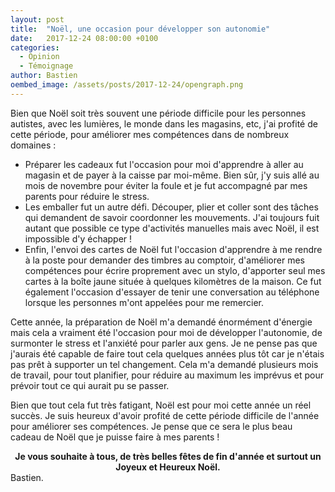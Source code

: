 ```yaml
---
layout: post
title:  "Noël, une occasion pour développer son autonomie"
date:   2017-12-24 08:00:00 +0100
categories:
  - Opinion
  - Témoignage
author: Bastien
oembed_image: /assets/posts/2017-12-24/opengraph.png
---
```


Bien que Noël soit très souvent une période difficile pour les personnes autistes, avec les lumières, le monde dans les magasins, etc, j'ai profité
de cette période, pour améliorer mes compétences dans de nombreux domaines&nbsp;:

 - Préparer les cadeaux fut l'occasion pour moi d'apprendre à aller au magasin et de payer à la caisse par moi-même. Bien sûr, j'y suis allé au mois de novembre pour 
éviter la foule et je fut accompagné par mes parents pour réduire le stress.
 - Les emballer fut un autre défi. Découper, plier et coller sont des tâches qui demandent de savoir coordonner les mouvements. J'ai toujours fuit autant que possible ce type 
d'activités manuelles mais avec Noël, il est impossible d'y échapper&nbsp;!
 - Enfin, l'envoi des cartes de Noël fut l'occasion d'apprendre à me rendre à la poste pour demander des timbres au comptoir, d'améliorer mes compétences pour écrire proprement avec un 
stylo, d'apporter seul mes cartes à la boîte jaune située à quelques kilomètres de la maison.
Ce fut également l'occasion d'essayer de tenir une conversation au téléphone lorsque les personnes m'ont appelées pour me remercier.

Cette année, la préparation de Noël m'a demandé énormément d'énergie mais cela a vraiment été l'occasion pour moi de développer l'autonomie, de surmonter le stress et l'anxiété pour 
parler aux gens. Je ne pense pas que j'aurais été capable de faire tout cela quelques années plus tôt car je n'étais pas prêt à supporter un tel changement.
Cela m'a demandé plusieurs mois de travail, pour tout planifier, pour réduire au maximum les imprévus et pour prévoir tout ce qui aurait pu se passer.




Bien que tout cela fut très fatigant, Noël est pour moi cette année un réel succès. Je suis heureux d'avoir profité de cette période difficile
de l'année pour améliorer ses compétences. Je pense que ce sera le plus beau cadeau de Noël que je puisse faire à mes parents&nbsp;!

<div align="center"><strong>
Je vous souhaite à tous, de très belles fêtes de fin d'année et surtout un Joyeux et Heureux Noël.
</strong></div>
Bastien.

